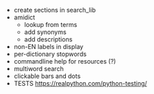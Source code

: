 * create sections in  search_lib
* amidict
  - lookup from terms
  - add synonyms
  - add descriptions
* non-EN labels in display
* per-dictionary stopwords
* commandline help for resources (?)
* multiword search
* clickable bars and dots
* TESTS https://realpython.com/python-testing/


